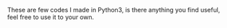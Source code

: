 These are few codes I made in Python3, is there anything you find useful, feel free to use it to your own.
 
